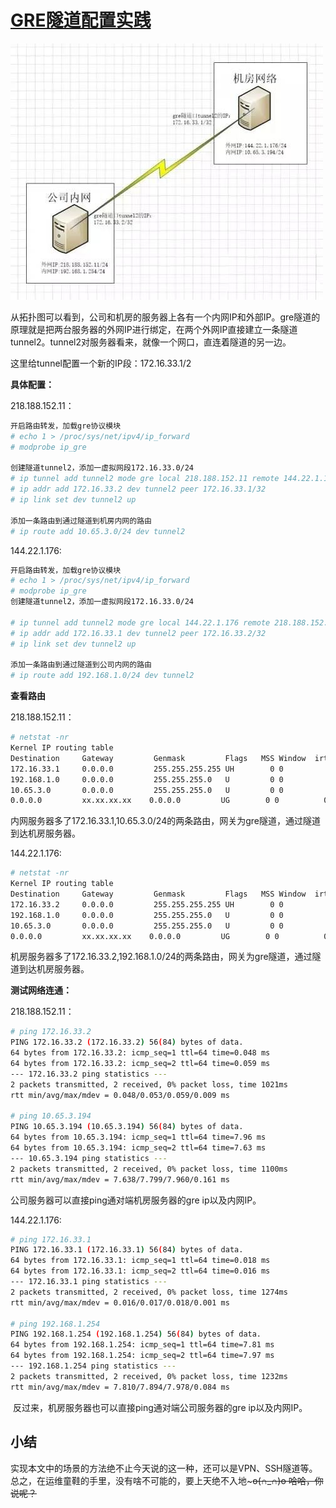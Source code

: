 # [GRE隧道配置实践](https://www.linuxprobe.com/gre-tunnel-config.html)

![运维必看-GRE隧道配置实践！运维必看-GRE隧道配置实践！](../../../_ImageAssets/int-ext-topl01-1.jpg)

从拓扑图可以看到，公司和机房的服务器上各有一个内网IP和外部IP。gre隧道的原理就是把两台服务器的外网IP进行绑定，在两个外网IP直接建立一条隧道tunnel2。tunnel2对服务器看来，就像一个网口，直连着隧道的另一边。

这里给tunnel配置一个新的IP段：172.16.33.1/2

**具体配置：**

218.188.152.11：

```bash
开启路由转发，加载gre协议模块
# echo 1 > /proc/sys/net/ipv4/ip_forward
# modprobe ip_gre

创建隧道tunnel2，添加一虚拟网段172.16.33.0/24
# ip tunnel add tunnel2 mode gre local 218.188.152.11 remote 144.22.1.176 ttl 255 dev eth1
# ip addr add 172.16.33.2 dev tunnel2 peer 172.16.33.1/32
# ip link set dev tunnel2 up
  
添加一条路由到通过隧道到机房内网的路由
# ip route add 10.65.3.0/24 dev tunnel2
```

144.22.1.176:

```bash
开启路由转发，加载gre协议模块
# echo 1 > /proc/sys/net/ipv4/ip_forward
# modprobe ip_gre
创建隧道tunnel2，添加一虚拟网段172.16.33.0/24

# ip tunnel add tunnel2 mode gre local 144.22.1.176 remote 218.188.152.11 ttl 255 dev em1
# ip addr add 172.16.33.1 dev tunnel2 peer 172.16.33.2/32
# ip link set dev tunnel2 up
  
添加一条路由到通过隧道到公司内网的路由
# ip route add 192.168.1.0/24 dev tunnel2
```

**查看路由**

218.188.152.11：

```bash
# netstat -nr
Kernel IP routing table
Destination     Gateway         Genmask         Flags   MSS Window  irtt Iface
172.16.33.1     0.0.0.0         255.255.255.255 UH        0 0          0 tunnel2
192.168.1.0     0.0.0.0         255.255.255.0   U         0 0          0 eth0
10.65.3.0       0.0.0.0         255.255.255.0   U         0 0          0 tunnel2
0.0.0.0         xx.xx.xx.xx    0.0.0.0         UG        0 0          0 eth0
```

   内网服务器多了172.16.33.1,10.65.3.0/24的两条路由，网关为gre隧道，通过隧道到达机房服务器。

144.22.1.176:

```bash
# netstat -nr
Kernel IP routing table
Destination     Gateway         Genmask         Flags   MSS Window  irtt Iface
172.16.33.2     0.0.0.0         255.255.255.255 UH        0 0          0 tunnel2
192.168.1.0     0.0.0.0         255.255.255.0   U         0 0          0 tunnel2
10.65.3.0       0.0.0.0         255.255.255.0   U         0 0          0 em2
0.0.0.0         xx.xx.xx.xx    0.0.0.0         UG        0 0          0 em1
```

   机房服务器多了172.16.33.2,192.168.1.0/24的两条路由，网关为gre隧道，通过隧道到达机房服务器。

**测试网络连通：**

218.188.152.11：

```bash
# ping 172.16.33.2
PING 172.16.33.2 (172.16.33.2) 56(84) bytes of data.
64 bytes from 172.16.33.2: icmp_seq=1 ttl=64 time=0.048 ms
64 bytes from 172.16.33.2: icmp_seq=2 ttl=64 time=0.059 ms
--- 172.16.33.2 ping statistics ---
2 packets transmitted, 2 received, 0% packet loss, time 1021ms
rtt min/avg/max/mdev = 0.048/0.053/0.059/0.009 ms

# ping 10.65.3.194
PING 10.65.3.194 (10.65.3.194) 56(84) bytes of data.
64 bytes from 10.65.3.194: icmp_seq=1 ttl=64 time=7.96 ms
64 bytes from 10.65.3.194: icmp_seq=2 ttl=64 time=7.63 ms
--- 10.65.3.194 ping statistics ---
2 packets transmitted, 2 received, 0% packet loss, time 1100ms
rtt min/avg/max/mdev = 7.638/7.799/7.960/0.161 ms
```

   公司服务器可以直接ping通对端机房服务器的gre ip以及内网IP。

144.22.1.176:

```bash
# ping 172.16.33.1
PING 172.16.33.1 (172.16.33.1) 56(84) bytes of data.
64 bytes from 172.16.33.1: icmp_seq=1 ttl=64 time=0.018 ms
64 bytes from 172.16.33.1: icmp_seq=2 ttl=64 time=0.016 ms
--- 172.16.33.1 ping statistics ---
2 packets transmitted, 2 received, 0% packet loss, time 1274ms
rtt min/avg/max/mdev = 0.016/0.017/0.018/0.001 ms

# ping 192.168.1.254
PING 192.168.1.254 (192.168.1.254) 56(84) bytes of data.
64 bytes from 192.168.1.254: icmp_seq=1 ttl=64 time=7.81 ms
64 bytes from 192.168.1.254: icmp_seq=2 ttl=64 time=7.97 ms
--- 192.168.1.254 ping statistics ---
2 packets transmitted, 2 received, 0% packet loss, time 1232ms
rtt min/avg/max/mdev = 7.810/7.894/7.978/0.084 ms
```

​    反过来，机房服务器也可以直接ping通对端公司服务器的gre ip以及内网IP。

## 小结

实现本文中的场景的方法绝不止今天说的这一种，还可以是VPN、SSH隧道等。总之，在运维童鞋的手里，没有啥不可能的，要上天绝不入地~~~o(∩_∩)o 哈哈，你说呢？~~